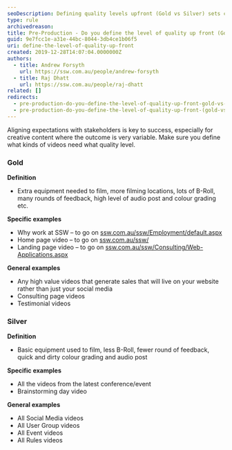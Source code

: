 ```yaml
---
seoDescription: Defining quality levels upfront (Gold vs Silver) sets clear expectations with stakeholders and ensures successful pre-production.
type: rule
archivedreason:
title: Pre-Production - Do you define the level of quality up front (Gold vs Silver)?
guid: 9e7fcc1e-a31e-44bc-8044-3db4ce1b06f5
uri: define-the-level-of-quality-up-front
created: 2019-12-28T14:07:04.0000000Z
authors:
  - title: Andrew Forsyth
    url: https://ssw.com.au/people/andrew-forsyth
  - title: Raj Dhatt
    url: https://ssw.com.au/people/raj-dhatt
related: []
redirects:
  - pre-production-do-you-define-the-level-of-quality-up-front-gold-vs-silver
  - pre-production-do-you-define-the-level-of-quality-up-front-(gold-vs-silver)
---
```


Aligning expectations with stakeholders is key to success, especially for creative content where the outcome is very variable. Make sure you define what kinds of videos need what quality level.

<!--endintro-->

### Gold

**Definition**

- Extra equipment needed to film, more filming locations, lots of B-Roll, many rounds of feedback, high level of audio post and colour grading etc.

**Specific examples**

- Why work at SSW – to go on [ssw.com.au/ssw/Employment/default.aspx](https://www.ssw.com.au/ssw/Employment)
- Home page video – to go on [ssw.com.au/ssw/](https://www.ssw.com.au)
- Landing page video – to go on [ssw.com.au/ssw/Consulting/Web-Applications.aspx](https://www.ssw.com.au/ssw/Consulting/Web-Applications.aspx)

**General examples**

- Any high value videos that generate sales that will live on your website rather than just your social media
- Consulting page videos
- Testimonial videos

### Silver

**Definition**

- Basic equipment used to film, less B-Roll, fewer round of feedback, quick and dirty colour grading and audio post

**Specific examples**

- All the videos from the latest conference/event
- Brainstorming day video

**General examples**

- All Social Media videos
- All User Group videos
- All Event videos
- All Rules videos
